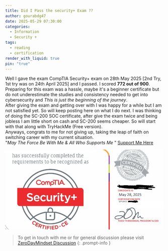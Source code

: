 ```yaml
---
title: Did I Pass the security+ Exam ??
author: gourabdg47
date: 2025-05-29 07:30:00
categories:
  - Information
  - Security +
tags:
  - reading
  - certification
render_with_liquid: true
pin: "true"
---
```


Well I gave the exam CompTIA Security+ exam on 28th May 2025 [2nd Try, 1st try was on 24th April 2025] and I passed. I scored **772 out of 900**.
Preparing for this exam was a hassle, maybe it's a beginner certificate but do not underestimate the studies and consistency needed to get into cybersecurity and *This is just the beginning of the journey*. <br>
After giving the exam and getting over with I was happy for a while but I am not satisfied yet. So will keep posting here on what I do next. I was thinking of doing the SC-200 SOC certificate, after give the exam twice and being jobless I am little short on cash and SC-200 seems cheaper. So will start with that along with TryHackMe (Free version). <br>
Anyways, congrats to me for not giving up, taking the leap of faith on switching career with my current situation. <br>
"*May The Force Be With Me & All Who Supports Me* " [Support Me Here](https://buymeacoffee.com/gourabdg)


![Alt text for your image](assets/images/sec_cert.png "Security+ Certified")



> To get in touch with me or for general discussion please visit [ZeroDayMindset Discussion](https://github.com/orgs/X3N0-G0D/discussions) 
{: .prompt-info }